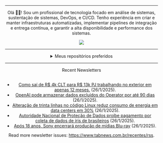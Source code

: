 <div align="center">
<hr>
<p>Olá 👋🏾! Sou um profissional de tecnologia focado em análise de sistemas, sustentação de sistemas, DevOps, e CI/CD. Tenho experiência em criar e manter infraestruturas automatizadas, implementar pipelines de integração e entrega contínua, e garantir a alta disponibilidade e performance dos sistemas.</p>
  <img src="https://media.giphy.com/media/yAGIvCiwPJn5C/giphy.gif">
<hr>
  <details>
  <summary>Meus repositórios preferidos</summary>
  <br />
  Alguns dos meus melhores repositórios:
  <br />
<br />
  <ul><li><a href=https://github.com/KubeNerd/aluratube target="_blank" rel="noopener noreferrer">KubeNerd/aluratube</a> (<b>0</b> ✨ and <b>0</b> 🍴): Aluratube - Desenvolvido durante a imersão React da Alura no final de 2022</li><li><a href=https://github.com/KubeNerd/nlw-ia target="_blank" rel="noopener noreferrer">KubeNerd/nlw-ia</a> (<b>0</b> ✨ and <b>0</b> 🍴): Projeto desenvolvido durante a NLW IA - Usando a API da OPENAI</li><li><a href=https://github.com/KubeNerd/nlw-journey-ia target="_blank" rel="noopener noreferrer">KubeNerd/nlw-journey-ia</a> (<b>0</b> ✨ and <b>0</b> 🍴): NLW IA - Agent de viagens usando python + langchain + GPT</li>
<li>More coming soon :).</li>
</ul>
  </details>
  <hr/>
    <summary>Recent Newsletters</summary>
  <br />
  <ul>
    <li><a href=https://www.tabnews.com.br/ATOM2/como-sai-de-r-4k-clt-para-r-13k-pj-trabalhando-no-exterior-em-apenas-12-meses target="_blank" rel="noopener noreferrer">Como saí de R$ 4k CLT para R$ 13k PJ trabalhando no exterior em apenas 12 meses.</a> (26/1/2025).</li><li><a href=https://www.tabnews.com.br/NewsletterOficial/openai-pode-armazenar-dados-excluidos-do-operator-por-ate-90-dias target="_blank" rel="noopener noreferrer">OpenAI pode armazenar dados excluídos do Operator por até 90 dias</a> (26/1/2025).</li><li><a href=https://www.tabnews.com.br/NewsletterOficial/alteracao-de-trinta-linhas-no-codigo-linux-reduz-consumo-de-energia-em-data-centers-em-30-por-cento target="_blank" rel="noopener noreferrer">Alteração de trinta linhas no código Linux reduz consumo de energia em data centers em 30%</a> (26/1/2025).</li><li><a href=https://www.tabnews.com.br/NewsletterOficial/autoridade-nacional-de-protecao-de-dados-proibe-pagamento-por-coleta-de-dados-de-iris-de-brasileiros target="_blank" rel="noopener noreferrer">Autoridade Nacional de Proteção de Dados proíbe pagamento por coleta de dados de íris de brasileiros</a> (26/1/2025).</li><li><a href=https://www.tabnews.com.br/NewsletterOficial/apos-18-anos-sony-encerrara-producao-de-midias-blu-ray target="_blank" rel="noopener noreferrer">Após 18 anos, Sony encerrará produção de mídias Blu-ray</a> (26/1/2025).</li>
  </ul>
<p>Read more newsletter issues: <a href="https://www.tabnews.com.br/recentes/rss">https://www.tabnews.com.br/recentes/rss</a>.</p>
  </details>
